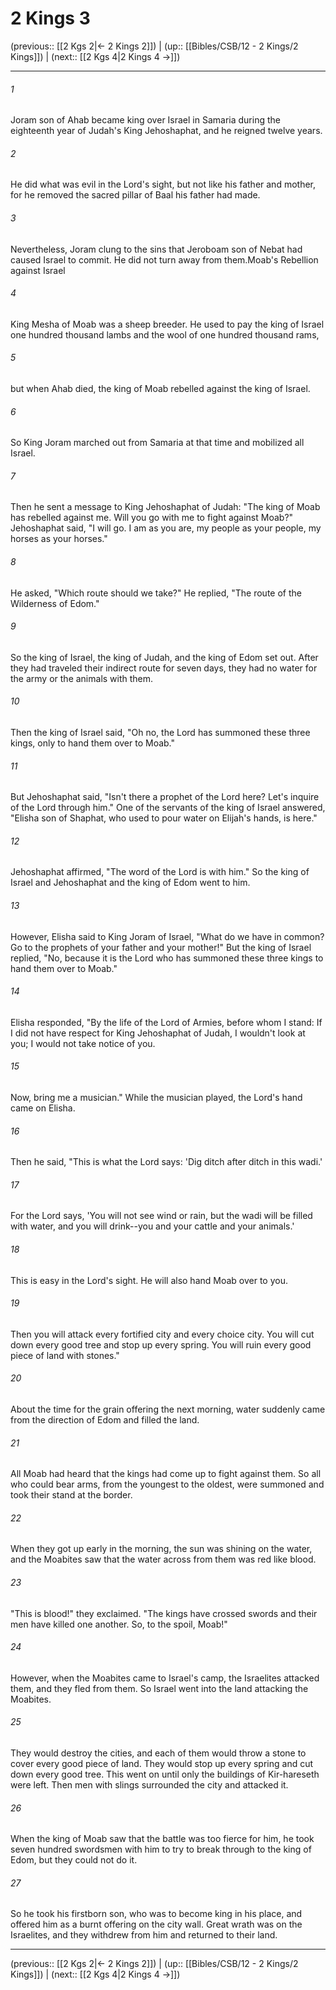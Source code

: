 # 2 Kings 3

(previous:: [[2 Kgs 2|← 2 Kings 2]]) | (up:: [[Bibles/CSB/12 - 2 Kings/2 Kings]]) | (next:: [[2 Kgs 4|2 Kings 4 →]])

***


###### 1 
Joram son of Ahab became king over Israel in Samaria during the eighteenth year of Judah's King Jehoshaphat, and he reigned twelve years. 

###### 2 
He did what was evil in the Lord's sight, but not like his father and mother, for he removed the sacred pillar of Baal his father had made. 

###### 3 
Nevertheless, Joram clung to the sins that Jeroboam son of Nebat had caused Israel to commit. He did not turn away from them.Moab's Rebellion against Israel 

###### 4 
King Mesha of Moab was a sheep breeder. He used to pay the king of Israel one hundred thousand lambs and the wool of one hundred thousand rams, 

###### 5 
but when Ahab died, the king of Moab rebelled against the king of Israel. 

###### 6 
So King Joram marched out from Samaria at that time and mobilized all Israel. 

###### 7 
Then he sent a message to King Jehoshaphat of Judah: "The king of Moab has rebelled against me. Will you go with me to fight against Moab?" Jehoshaphat said, "I will go. I am as you are, my people as your people, my horses as your horses." 

###### 8 
He asked, "Which route should we take?" He replied, "The route of the Wilderness of Edom." 

###### 9 
So the king of Israel, the king of Judah, and the king of Edom set out. After they had traveled their indirect route for seven days, they had no water for the army or the animals with them. 

###### 10 
Then the king of Israel said, "Oh no, the Lord has summoned these three kings, only to hand them over to Moab." 

###### 11 
But Jehoshaphat said, "Isn't there a prophet of the Lord here? Let's inquire of the Lord through him." One of the servants of the king of Israel answered, "Elisha son of Shaphat, who used to pour water on Elijah's hands, is here." 

###### 12 
Jehoshaphat affirmed, "The word of the Lord is with him." So the king of Israel and Jehoshaphat and the king of Edom went to him. 

###### 13 
However, Elisha said to King Joram of Israel, "What do we have in common? Go to the prophets of your father and your mother!" But the king of Israel replied, "No, because it is the Lord who has summoned these three kings to hand them over to Moab." 

###### 14 
Elisha responded, "By the life of the Lord of Armies, before whom I stand: If I did not have respect for King Jehoshaphat of Judah, I wouldn't look at you; I would not take notice of you. 

###### 15 
Now, bring me a musician." While the musician played, the Lord's hand came on Elisha. 

###### 16 
Then he said, "This is what the Lord says: 'Dig ditch after ditch in this wadi.' 

###### 17 
For the Lord says, 'You will not see wind or rain, but the wadi will be filled with water, and you will drink--you and your cattle and your animals.' 

###### 18 
This is easy in the Lord's sight. He will also hand Moab over to you. 

###### 19 
Then you will attack every fortified city and every choice city. You will cut down every good tree and stop up every spring. You will ruin every good piece of land with stones." 

###### 20 
About the time for the grain offering the next morning, water suddenly came from the direction of Edom and filled the land. 

###### 21 
All Moab had heard that the kings had come up to fight against them. So all who could bear arms, from the youngest to the oldest, were summoned and took their stand at the border. 

###### 22 
When they got up early in the morning, the sun was shining on the water, and the Moabites saw that the water across from them was red like blood. 

###### 23 
"This is blood!" they exclaimed. "The kings have crossed swords and their men have killed one another. So, to the spoil, Moab!" 

###### 24 
However, when the Moabites came to Israel's camp, the Israelites attacked them, and they fled from them. So Israel went into the land attacking the Moabites. 

###### 25 
They would destroy the cities, and each of them would throw a stone to cover every good piece of land. They would stop up every spring and cut down every good tree. This went on until only the buildings of Kir-hareseth were left. Then men with slings surrounded the city and attacked it. 

###### 26 
When the king of Moab saw that the battle was too fierce for him, he took seven hundred swordsmen with him to try to break through to the king of Edom, but they could not do it. 

###### 27 
So he took his firstborn son, who was to become king in his place, and offered him as a burnt offering on the city wall. Great wrath was on the Israelites, and they withdrew from him and returned to their land.

***

(previous:: [[2 Kgs 2|← 2 Kings 2]]) | (up:: [[Bibles/CSB/12 - 2 Kings/2 Kings]]) | (next:: [[2 Kgs 4|2 Kings 4 →]])
